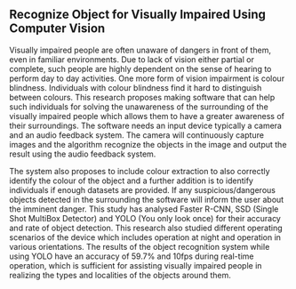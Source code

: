 ## Recognize Object for Visually Impaired Using Computer Vision
<p>Visually impaired people are often unaware of dangers in front of them, even in familiar environments. Due to lack of vision either partial or complete, such people are highly dependent on the sense of hearing to perform day to day activities. One more form of vision impairment is colour blindness. Individuals with colour blindness find it hard to distinguish between colours. This research proposes making software that can help such individuals for solving the unawareness of the surrounding of the visually impaired people which allows them to have a greater awareness of their surroundings. The software needs an input device typically a camera and an audio feedback system. The camera will continuously capture images and the algorithm recognize the objects in the image and output the result using the audio feedback system.</p> 
<p>The system also proposes to include colour extraction to also correctly identify the colour of the object and a further addition is to identify individuals if enough datasets are provided. If any suspicious/dangerous objects detected in the surrounding the software will inform the user about the imminent danger. This study has analysed Faster R-CNN, SSD (Single Shot MultiBox Detector) and YOLO (You only look once) for their accuracy and rate of object detection. This research also studied different operating scenarios of the device which includes operation at night and operation in various orientations. The results of the object recognition system while using YOLO have an accuracy of 59.7% and 10fps during real-time operation, which is sufficient for assisting visually impaired people in realizing the types and localities of the objects around them.</p>
